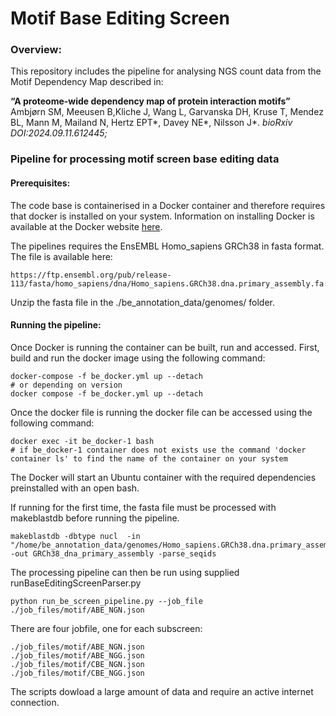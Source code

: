 # Motif Base Editing Screen

### Overview:
This repository includes the pipeline for analysing NGS count data from the Motif Dependency Map described in: 

**“A proteome-wide dependency map of protein interaction motifs”** Ambjørn SM, Meeusen B,Kliche J, Wang L, Garvanska DH, Kruse T, Mendez BL, Mann M, Mailand N, Hertz EPT*, Davey NE*, Nilsson J*. 
*bioRxiv DOI:2024.09.11.612445;*

### Pipeline for processing motif screen base editing data

#### Prerequisites:


The code base is containerised in a Docker container and therefore requires that docker is installed on your system. Information on installing Docker is available at the Docker website [here](https://docs.docker.com/get-started/get-docker/).


The pipelines requires the EnsEMBL Homo_sapiens GRCh38 in fasta format. The file is available here: 

```
https://ftp.ensembl.org/pub/release-113/fasta/homo_sapiens/dna/Homo_sapiens.GRCh38.dna.primary_assembly.fa.gz
```

Unzip the fasta file in the ./be_annotation_data/genomes/ folder. 


#### Running the pipeline:

Once Docker is running the container can be built, run and accessed. First, build and run the docker image using the following command:
```
docker-compose -f be_docker.yml up --detach 
# or depending on version
docker compose -f be_docker.yml up --detach 
```

Once the docker file is running the docker file can be accessed using the following command:
```
docker exec -it be_docker-1 bash
# if be_docker-1 container does not exists use the command 'docker container ls' to find the name of the container on your system
```
The Docker will start an Ubuntu container with the required dependencies preinstalled with an open bash. 

If running for the first time, the fasta file must be processed with makeblastdb before running the pipeline.
```
makeblastdb -dbtype nucl  -in "/home/be_annotation_data/genomes/Homo_sapiens.GRCh38.dna.primary_assembly.fa" -out GRCh38_dna_primary_assembly -parse_seqids
```

The processing pipeline can then be run using supplied runBaseEditingScreenParser.py
```
python run_be_screen_pipeline.py --job_file ./job_files/motif/ABE_NGN.json 
```

There are four jobfile, one for each subscreen:
```
./job_files/motif/ABE_NGN.json
./job_files/motif/ABE_NGG.json
./job_files/motif/CBE_NGN.json
./job_files/motif/CBE_NGG.json
```

The scripts dowload a large amount of data and require an active internet connection.